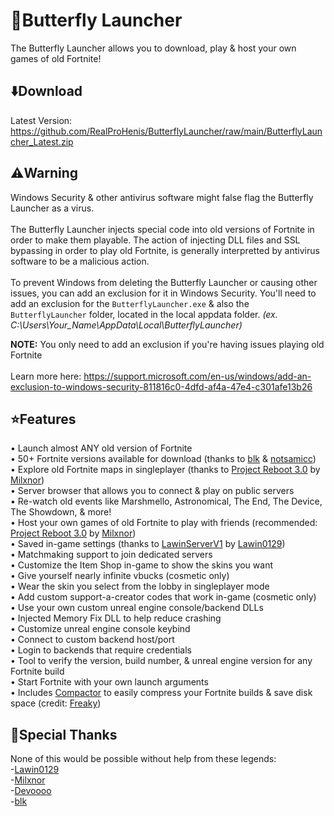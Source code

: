 # 🦋Butterfly Launcher
The Butterfly Launcher allows you to download, play & host your own games of old Fortnite!

## ⬇️Download
Latest Version: https://github.com/RealProHenis/ButterflyLauncher/raw/main/ButterflyLauncher_Latest.zip<br>

## ⚠️Warning
Windows Security & other antivirus software might false flag the Butterfly Launcher as a virus.<br><br>
The Butterfly Launcher injects special code into old versions of Fortnite in order to make them playable. The action of injecting DLL files and SSL bypassing in order to play old Fortnite, is generally interpretted by antivirus software to be a malicious action.<br><br>
To prevent Windows from deleting the Butterfly Launcher or causing other issues, you can add an exclusion for it in Windows Security. You'll need to add an exclusion for the `ButterflyLauncher.exe` & also the `ButterflyLauncher` folder, located in the local appdata folder. *(ex. C:\Users\Your_Name\AppData\Local\ButterflyLauncher)* <br>

**NOTE:** You only need to add an exclusion if you're having issues playing old Fortnite <br><br>
Learn more here: https://support.microsoft.com/en-us/windows/add-an-exclusion-to-windows-security-811816c0-4dfd-af4a-47e4-c301afe13b26<br>

## ⭐Features
• Launch almost ANY old version of Fortnite<br>
• 50+ Fortnite versions available for download (thanks to [blk](https://github.com/simplyblk/Fortnitebuilds) & [notsamicc](https://github.com/notsamicc/Fortnite-Builds))<br>
• Explore old Fortnite maps in singleplayer (thanks to [Project Reboot 3.0](https://github.com/Milxnor/Project-Reboot-3.0) by [Milxnor](https://github.com/Milxnor))<br>
• Server browser that allows you to connect & play on public servers<br>
• Re-watch old events like Marshmello, Astronomical, The End, The Device, The Showdown, & more!<br>
• Host your own games of old Fortnite to play with friends (recommended: [Project Reboot 3.0](https://github.com/Milxnor/Project-Reboot-3.0) by [Milxnor](https://github.com/Milxnor))<br>
• Saved in-game settings (thanks to [LawinServerV1](https://github.com/Lawin0129/LawinServer) by [Lawin0129](https://github.com/Lawin0129))<br>
• Matchmaking support to join dedicated servers<br>
• Customize the Item Shop in-game to show the skins you want<br>
• Give yourself nearly infinite vbucks (cosmetic only)<br>
• Wear the skin you select from the lobby in singleplayer mode<br>
• Add custom support-a-creator codes that work in-game (cosmetic only)<br>
• Use your own custom unreal engine console/backend DLLs<br>
• Injected Memory Fix DLL to help reduce crashing<br>
• Customize unreal engine console keybind<br>
• Connect to custom backend host/port<br>
• Login to backends that require credentials<br>
• Tool to verify the version, build number, & unreal engine version for any Fortnite build<br>
• Start Fortnite with your own launch arguments<br>
• Includes [Compactor](https://github.com/Freaky/Compactor) to easily compress your Fortnite builds & save disk space (credit: [Freaky](https://github.com/Freaky))<br>

## 💙Special Thanks
None of this would be possible without help from these legends:<br>
-[Lawin0129](https://github.com/Lawin0129)<br>
-[Milxnor](https://github.com/milxnor)<br>
-[Devoooo](https://github.com/projectlunafn)<br>
-[blk](https://github.com/simplyblk)<br>
